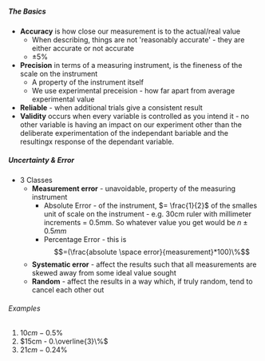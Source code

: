 ##### The Basics
- **Accuracy** is how close our measurement is to the actual/real value
	- When describing, things are not 'reasonably accurate' - they are either accurate or not accurate
	- $\pm 5\%$
- **Precision** in terms of a measuring instrument, is the fineness of the scale on the instrument
	- A property of the instrument itself
	- We use experimental preceision - how far apart from average experimental value
- **Reliable**  - when additional trials give a consistent result
- **Validity** occurs when every variable is controlled as you intend it - no other variable is having an impact on our experiment other than the deliberate experimentation of the independant bariable and the resultingx response of the dependant variable.

##### Uncertainty & Error
- 3 Classes
	- **Measurement error** - unavoidable, property of the measuring instrument
		- Absolute Error - of the instrument, $= \frac{1}{2}$ of the smalles unit of scale on the instrument - e.g. 30cm ruler with millimeter increments = 0.5mm. So whatever value you get would be $n\pm 0.5mm$
		- Percentage Error - this is $$=(\frac{absolute \space error}{measurement}*100)\%$$
	- **Systematic error** - affect the results such that all measurements are skewed away from some ideal value sought
	- **Random** - affect the results in a way which, if truly random, tend to cancel each other out 

###### Examples
1. $10cm - 0.5\%$
2. $15cm - 0.\overline{3}\%$
3. $21cm - 0.24\%$



